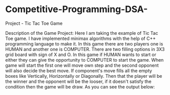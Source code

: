 # Competitive-Programming-DSA-
Project - Tic Tac Toe Game

Description of the Game Project:
Here I am taking the example of Tic Tac Toe game. I have implemented minimax algorithms with the help of C++ programming language to make it. In this game there are two players one is HUMAN and another one is COMPUTER. There are two filling options in 3X3 grid board with sign of X and O. In this game if HUMAN wants to start or either they can give the opportunity to COMPUTER to start the game. When game will start the first one will move own step and the second opponent will also decide the best move. If component's move fills all the empty boxes like Vertically, Horizontally or Diagonally. Then that the player will be the winner and the opponent will be the looser, if it doesn't satisfy the condition then the game will be draw. As you can see the output below:


